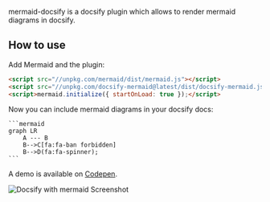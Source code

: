 mermaid-docsify is a docsify plugin which allows to render mermaid diagrams in docsify.

## How to use

Add Mermaid and the plugin:

```html
<script src="//unpkg.com/mermaid/dist/mermaid.js"></script>
<script src="//unpkg.com/docsify-mermaid@latest/dist/docsify-mermaid.js"></script>
<script>mermaid.initialize({ startOnLoad: true });</script>
```

Now you can include mermaid diagrams in your docsify docs:

    ```mermaid
    graph LR
        A --- B
        B-->C[fa:fa-ban forbidden]
        B-->D(fa:fa-spinner);
    ```

A demo is available on [Codepen](https://codepen.io/leward/project/editor/AyegJW).

![Docsify with mermaid Screenshot](screenshot.png)
